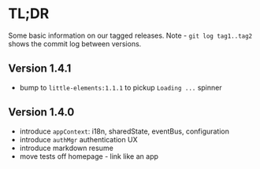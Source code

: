 # TL;DR

Some basic information on our tagged releases.
Note - `git log tag1..tag2` shows the commit log between versions.

## Version 1.4.1

* bump to `little-elements:1.1.1` to pickup `Loading ...` spinner

## Version 1.4.0

* introduce `appContext`: i18n, sharedState, eventBus, configuration
* introduce `authMgr` authentication UX
* introduce markdown resume
* move tests off homepage - link like an app



